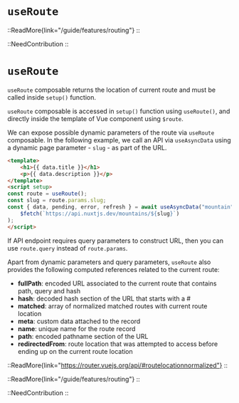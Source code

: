 # `useRoute`

::ReadMore{link="/guide/features/routing"}
::

::NeedContribution
::
# `useRoute`

`useRoute` composable returns the location of current route and must be called inside `setup()` function.

`useRoute` composable is accessed in `setup()` function using `useRoute()`, and directly inside the template of Vue component using `$route`.

We can expose possible dynamic parameters of the route via `useRoute` composable. In the following example, we call an API via `useAsyncData` using a dynamic page parameter - `slug` - as part of the URL. 


```html [~/pages/[slug].vue]
<template>
    <h1>{{ data.title }}</h1>
    <p>{{ data.description }}</p>
</template>
<script setup>
const route = useRoute();
const slug = route.params.slug;
const { data, pending, error, refresh } = await useAsyncData("mountain", () =>
    $fetch(`https://api.nuxtjs.dev/mountains/${slug}`)
);
</script>
```

If API endpoint requires query parameters to construct URL, then you can use `route.query` instead of `route.params`.

Apart from dynamic parameters and query parameters, `useRoute` also provides the following computed references related to the current route:

* **fullPath**: encoded URL associated to the current route that contains path, query and hash
* **hash**: decoded hash section of the URL that starts with a #
* **matched**: array of normalized matched routes with current route location
* **meta**: custom data attached to the record
* **name**: unique name for the route record
* **path**: encoded pathname section of the URL
* **redirectedFrom**: route location that was attempted to access before ending up on the current route location

::ReadMore{link="https://router.vuejs.org/api/#routelocationnormalized"}
::

::ReadMore{link="/guide/features/routing"}
::

::NeedContribution
::
